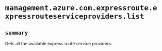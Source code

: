 # `management.azure.com.expressroute.expressrouteserviceproviders.list`

## `summary`
Gets all the available express route service providers.



